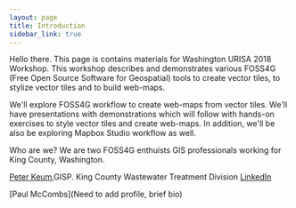 ```yaml
---
layout: page
title: Introduction
sidebar_link: true
---
```

Hello there. This page is contains materials for Washington URISA 2018 Workshop. This workshop describes and demonstrates various FOSS4G (Free Open Source Software for Geospatial) tools to create vector tiles, to stylize vector tiles and to build web-maps.

We'll explore FOSS4G workflow to create web-maps from vector tiles. We'll have presentations with demonstrations which will follow with hands-on exercises to style vector tiles and create web-maps. In addition, we'll be also be exploring Mapbox Studio workflow as well.

Who are we? We are two FOSS4G enthuists GIS professionals working for King County, Washington.

[Peter Keum](http://pkgeo.com/),GISP. King County Wastewater Treatment Division
[LinkedIn](www.linkedin.com/in/pkgeo)

[Paul McCombs](Need to add profile, brief bio)
